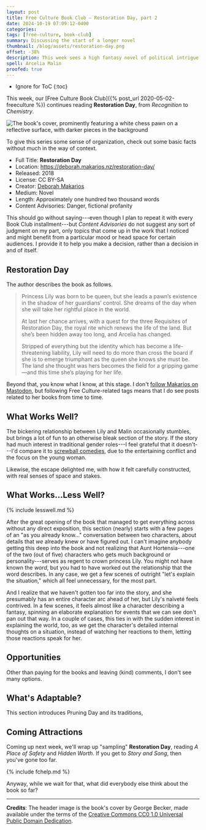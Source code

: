 ```yaml
---
layout: post
title: Free Culture Book Club — Restoration Day, part 2
date: 2024-10-19 07:09:12-0400
categories:
tags: [free-culture, book-club]
summary: Discussing the start of a longer novel
thumbnail: /blog/assets/restoration-day.png
offset: -38%
description: This week sees a high fantasy novel of political intrigue.
spell: Arcelia Malin
proofed: true
---
```


* Ignore for ToC
{:toc}

This week, our [Free Culture Book Club]({% post_url 2020-05-02-freeculture %}) continues reading **Restoration Day**, from *Recognition* to *Chemistry*.

![The book's cover, prominently featuring a white chess pawn on a reflective surface, with darker pieces in the background](/blog/assets/restoration-day.png "Never make a promise or plan; take a little love where you can?")

To give this series some sense of organization, check out some basic facts without much in the way of context.

 * Full Title:  **Restoration Day**
 * Location:  <https://deborah.makarios.nz/restoration-day/>
 * Released:  2018
 * License:  CC BY-SA
 * Creator:  [Deborah Makarios](https://deborah.makarios.nz/)
 * Medium:  Novel
 * Length:  Approximately one hundred two thousand words
 * Content Advisories:  Danger, fictional profanity

This should go without saying---even though I plan to repeat it with every Book Club installment---but *Content Advisories* do not suggest any sort of judgment on my part, only topics that come up in the work that I noticed and might benefit from a particular mood or head space for certain audiences.  I provide it to help you make a decision, rather than a decision in and of itself.

## Restoration Day

The author describes the book as follows.

 > Princess Lily was born to be queen, but she leads a pawn’s existence in the shadow of her guardians’ control. She dreams of the day when she will take her rightful place in the world.
 >
 > At last her chance arrives, with a quest for the three Requisites of Restoration Day, the royal rite which renews the life of the land. But she’s been hidden away too long, and Arcelia has changed.
 >
 > Stripped of everything but the identity which has become a life-threatening liability, Lily will need to do more than cross the board if she is to emerge triumphant as the queen she knows she must be. The land she thought was hers becomes the field for a gripping game—and this time she’s playing for her life.

Beyond that, you know what I know, at this stage.  I don't [follow Makarios on Mastodon](https://theres.life/@DMakarios), but following Free Culture-related tags means that I do see posts related to her books from time to time.

## What Works Well?

The bickering relationship between Lily and Malin occasionally stumbles, but brings a lot of fun to an otherwise bleak section of the story.  If the story had much interest in traditional gender roles---I feel grateful that it doesn't---I'd compare it to [screwball comedies](https://en.wikipedia.org/wiki/Screwball_comedy), due to the entertaining conflict and the focus on the young woman.

Likewise, the escape delighted me, with how it felt carefully constructed, with real senses of space and stakes.

## What Works...Less Well?

{% include lesswell.md %}

After the great opening of the book that managed to get everything across without any direct exposition, this section (nearly) starts with a few pages of an "as you already know..." conversation between two characters, about details that *we* already knew or have figured out.  I can't imagine anybody getting this deep into the book and not realizing that Aunt Hortensia---one of the two (out of five) characters who gets much background or personality---serves as regent to crown princess Lily.  You might not have known the *word*, but you had to have worked out the relationship that the word describes.  In any case, we get a few scenes of outright "let's explain the situation," which all feel unnecessary, for the most part.

And I realize that we haven't gotten too far into the story, and she presumably has an entire character arc ahead of her, but Lily's naïveté feels contrived.  In a few scenes, it feels almost like a character describing a fantasy, spinning an elaborate explanation for events that we can see don't pan out that way.  In a couple of cases, this ties in with the sudden interest in explaining the world, too, as we get the character's detailed internal thoughts on a situation, instead of watching her reactions to them, letting those reactions speak for her.

## Opportunities

Other than paying for the books and leaving (kind) comments, I don't see many options.

## What's Adaptable?

This section introduces Pruning Day and its traditions, 

## Coming Attractions

Coming up next week, we'll wrap up "sampling" **Restoration Day**, reading *A Place of Safety* and *Hidden Worth*.  If you get to *Story and Song*, then you've gone too far.

{% include fchelp.md %}

Anyway, while we wait for that, what did everybody else think about the book so far?

* * *

**Credits**:  The header image is the book's cover by George Becker, made available under the terms of the [Creative Commons CC0 1.0 Universal Public Domain Dedication](https://creativecommons.org/publicdomain/zero/1.0/).
